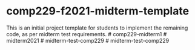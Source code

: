 # comp229-f2021-midterm-template
This is an initial project template for students to implement the remaining code, as per midterm test requirements.
#   c o m p 2 2 9 - m i d t e r m 1  
 #   m i d t e r m 2 0 2 1  
 #   m i d t e r m - t e s t - c o m p 2 2 9  
 #   m i d t e r m - t e s t - c o m p 2 2 9  
 